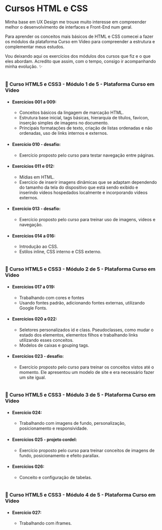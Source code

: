 # Cursos HTML e CSS
 
Minha base em UX Design me trouxe muito interesse em compreender melhor o desenvolvimento de interfaces e Front-End num geral.  

Para aprender os conceitos mais básicos de HTML e CSS comecei a fazer os módulos da plataforma Curso em Vídeo para compreender a estrutura e complementar meus estudos.

Vou deixando aqui os exercícios dos módulos dos cursos que fiz e o que eles abordam. Acredito que assim, com o tempo, consigo ir acompanhando minha evolução. ✨

#
#

### 📖 Curso HTML5 e CSS3 - Módulo 1 de 5 - Plataforma Curso em Vídeo

- #### Exercícios 001 a 009:
    - Conceitos básicos da lingagem de marcação HTML.
    - Estrutura base inicial, tags básicas, hierarquia de títulos, favicon, inserção simples de imagens no documento.
    - Principais formatações de texto, criação de listas ordenadas e não ordenadas, uso de links internos e externos.
- #### Exercício 010 - desafio:
    - Exercício proposto pelo curso para testar navegação entre páginas.
- #### Exercícios 011 e 012:
    - Mídias em HTML.
    - Exercício de inserir imagens dinâmicas que se adaptam dependendo do tamanho da tela do dispositivo que está sendo exibido e inserindo vídeos hospedados localmente e incorporando vídeos externos.
- #### Exercício 013 - desafio:
    - Exercício proposto pelo curso para treinar uso de imagens, videos e navegação.
- #### Exercícios 014 a 016:
     - Introdução ao CSS.
     - Estilos inline, CSS interno e CSS externo.
 #
 #
### 📖 Curso HTML5 e CSS3 - Módulo 2 de 5 - Plataforma Curso em Vídeo

- #### Exercícios 017 a 019:
    - Trabalhando com cores e fontes
    - Usando fontes padrão, adicionando fontes externas, utilizando Google Fonts.
- #### Exercícios 020 a 022:
    - Seletores personalizados id e class. Pseudoclasses, como mudar o estado dos elementos, elementos filhos e trabalhando links utilizando esses conceitos.
    - Modelos de caixas e gouping tags.
- #### Exercícios 023 - desafio:
    - Exercício proposto pelo curso para treinar os conceitos vistos até o momento. Ele apresentou um modelo de site e era necessário fazer um site igual.
 #
 #
### 📖 Curso HTML5 e CSS3 - Módulo 3 de 5 - Plataforma Curso em Vídeo

- #### Exercício 024:
    - Trabalhando com imagens de fundo, personalização, posicionamento e responsividade.
- #### Exercícios 025 - projeto cordel:
    - Exercício proposto pelo curso para treinar conceitos de imagens de fundo, posicionamento e efeito parallax.
- #### Exercícios 026:
    - Conceito e configuração de tabelas.
 #
 #
### 📖 Curso HTML5 e CSS3 - Módulo 4 de 5 - Plataforma Curso em Vídeo

- #### Exercício 027:
    - Trabalhando com iframes.
